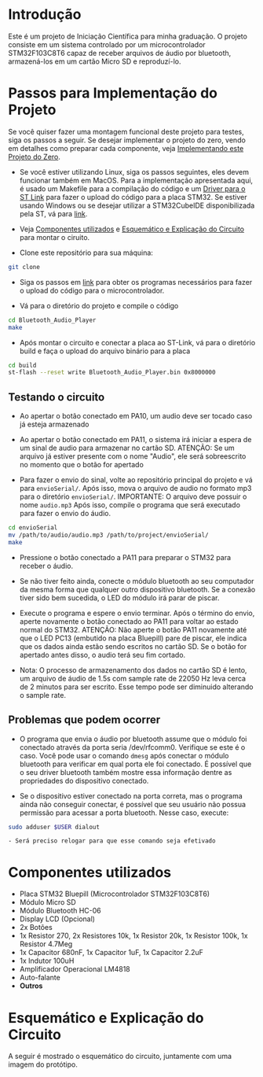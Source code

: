 # Introdução 

Este é um projeto de Iniciação Científica para minha graduação. O projeto consiste em um sistema controlado por um microcontrolador STM32F103C8T6 capaz de receber arquivos de áudio por bluetooth, armazená-los em um cartão Micro SD e reproduzí-lo.

# Passos para Implementação do Projeto

Se você quiser fazer uma montagem funcional deste projeto para testes, siga os passos a seguir. Se desejar implementar o projeto do zero, vendo em detalhes como preparar cada componente, veja [Implementando este Projeto do Zero](FROMSCRATCH.md).

- Se você estiver utilizando Linux, siga os passos seguintes, eles devem funcionar também em MacOS. Para a implementação apresentada aqui, é usado um Makefile para a compilação do código e um [Driver para o ST Link]() para fazer o upload do código para a placa STM32. Se estiver usando Windows ou se desejar utilizar a STM32CubeIDE disponibilizada pela ST, vá para [link](). 

- Veja [Componentes utilizados](#componentes-utilizados) e [Esquemático e Explicação do Circuito](#esquemático-e-explicação-do-circuito) para montar o ciruito.

- Clone este repositório para sua máquina:
```bash
git clone
```

- Siga os passos em [link]() para obter os programas necessários para fazer o upload do código para o microcontrolador.

- Vá para o diretório do projeto e compile o código
```bash
cd Bluetooth_Audio_Player
make
```

- Após montar o circuito e conectar a placa ao ST-Link, vá para o diretório build e faça o upload do arquivo binário para a placa
```bash
cd build
st-flash --reset write Bluetooth_Audio_Player.bin 0x8000000
```

## Testando o circuito

- Ao apertar o botão conectado em PA10, um audio deve ser tocado caso já esteja armazenado

- Ao apertar o botão conectado em PA11, o sistema irá iniciar a espera de um sinal de audio para armazenar no cartão SD. ATENÇÃO: Se um arquivo já estiver presente com o nome "Audio", ele será sobreescrito no momento que o botão for apertado

- Para fazer o envio do sinal, volte ao repositório principal do projeto e vá para `envioSerial/`. Após isso, mova o arquivo de audio no formato mp3 para o diretório `envioSerial/`. IMPORTANTE: O arquivo deve possuir o nome `audio.mp3` Após isso, compile o programa que será executado para fazer o envio do áudio.
```bash
cd envioSerial
mv /path/to/audio/audio.mp3 /path/to/project/envioSerial/
make
```

- Pressione o botão conectado a PA11 para preparar o STM32 para receber o áudio. 

- Se não tiver feito ainda, conecte o módulo bluetooth ao seu computador da mesma forma que qualquer outro dispositivo bluetooth. Se a conexão tiver sido bem sucedida, o LED do módulo irá parar de piscar.

- Execute o programa e espere o envio terminar. Após o término do envio, aperte novamente o botão conectado ao PA11 para voltar ao estado normal do STM32. ATENÇÃO: Não aperte o botão PA11 novamente até que o LED PC13 (embutido na placa Bluepill) pare de piscar, ele indica que os dados ainda estão sendo escritos no cartão SD. Se o botão for apertado antes disso, o audio terá seu fim cortado.

- Nota: O processo de armazenamento dos dados no cartão SD é lento, um arquivo de áudio de 1.5s com sample rate de 22050 Hz leva cerca de 2 minutos para ser escrito. Esse tempo pode ser diminuido alterando o sample rate.

## Problemas que podem ocorrer

- O programa que envia o áudio por bluetooth assume que o módulo foi conectado através da porta seria /dev/rfcomm0. Verifique se este é o caso. Você pode usar o comando `dmesg` após conectar o módulo bluetooth para verificar em qual porta ele foi conectado. É possível que o seu driver bluetooth também mostre essa informação dentre as propriedades do dispositivo conectado.

- Se o dispositivo estiver conectado na porta correta, mas o programa ainda não conseguir conectar, é possível que seu usuário não possua permissão para acessar a porta bluetooth. Nesse caso, execute:
```bash
sudo adduser $USER dialout
```
    - Será preciso relogar para que esse comando seja efetivado

# Componentes utilizados

- Placa STM32 Bluepill (Microcontrolador STM32F103C8T6)
- Módulo Micro SD
- Módulo Bluetooth HC-06
- Display LCD (Opcional)
- 2x Botões
- 1x Resistor 270, 2x Resistores 10k, 1x Resistor 20k, 1x Resistor 100k, 1x Resistor 4.7Meg
- 1x Capacitor 680nF, 1x Capacitor 1uF, 1x Capacitor 2.2uF
- 1x Indutor 100uH
- Amplificador Operacional LM4818
- Auto-falante
- **Outros**

# Esquemático e Explicação do Circuito

A seguir é mostrado o esquemático do circuito, juntamente com uma imagem do protótipo.


